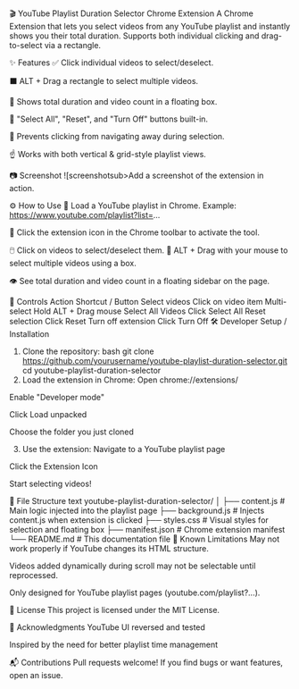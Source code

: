 🎬 YouTube Playlist Duration Selector Chrome Extension
A Chrome Extension that lets you select videos from any YouTube playlist and instantly shows you their total duration. Supports both individual clicking and drag-to-select via a rectangle.

✨ Features
✅ Click individual videos to select/deselect.

⬛ ALT + Drag a rectangle to select multiple videos.

🧮 Shows total duration and video count in a floating box.

🔘 "Select All", "Reset", and "Turn Off" buttons built-in.

🚫 Prevents clicking from navigating away during selection.

☝️ Works with both vertical & grid-style playlist views.

📷 Screenshot
![screenshotsub>Add a screenshot of the extension in action.</sub>

⚙️ How to Use
🚀 Load a YouTube playlist in Chrome. Example:
https://www.youtube.com/playlist?list=...

🔘 Click the extension icon in the Chrome toolbar to activate the tool.

🖱️ Click on videos to select/deselect them.
🎯 ALT + Drag with your mouse to select multiple videos using a box.

👁️ See total duration and video count in a floating sidebar on the page.

🧩 Controls
Action Shortcut / Button
Select videos Click on video item
Multi-select Hold ALT + Drag mouse
Select All Videos Click Select All
Reset selection Click Reset
Turn off extension Click Turn Off
🛠️ Developer Setup / Installation

1. Clone the repository:
   bash
   git clone https://github.com/yourusername/youtube-playlist-duration-selector.git
   cd youtube-playlist-duration-selector
2. Load the extension in Chrome:
   Open chrome://extensions/

Enable "Developer mode"

Click Load unpacked

Choose the folder you just cloned

3. Use the extension:
   Navigate to a YouTube playlist page

Click the Extension Icon

Start selecting videos!

📁 File Structure
text
youtube-playlist-duration-selector/
│
├── content.js # Main logic injected into the playlist page
├── background.js # Injects content.js when extension is clicked
├── styles.css # Visual styles for selection and floating box
├── manifest.json # Chrome extension manifest
└── README.md # This documentation file
🧪 Known Limitations
May not work properly if YouTube changes its HTML structure.

Videos added dynamically during scroll may not be selectable until reprocessed.

Only designed for YouTube playlist pages (youtube.com/playlist?...).

📜 License
This project is licensed under the MIT License.

🙌 Acknowledgments
YouTube UI reversed and tested

Inspired by the need for better playlist time management

📬 Contributions
Pull requests welcome!
If you find bugs or want features, open an issue.
